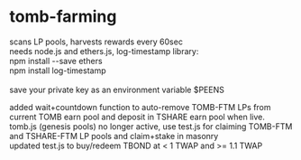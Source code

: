 # tomb-farming

scans LP pools, harvests rewards every 60sec<br>
needs node.js and ethers.js, log-timestamp library:<br>
npm install --save ethers<br>
npm install log-timestamp<br>
<br>
save your private key as an environment variable $PEENS


added wait+countdown function to auto-remove TOMB-FTM LPs from current TOMB earn pool and deposit in TSHARE earn pool when live.
tomb.js (genesis pools) no longer active, use test.js for claiming TOMB-FTM and TSHARE-FTM LP pools and claim+stake in masonry
<br>
updated test.js to buy/redeem TBOND at < 1 TWAP and >= 1.1 TWAP
